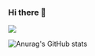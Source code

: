 ### Hi there 👋

<!--
**cjh8746/cjh8746** is a ✨ _special_ ✨ repository because its `README.md` (this file) appears on your GitHub profile.

Here are some ideas to get you started:

- 🔭 I’m currently working on ...
- 🌱 I’m currently learning ...
- 👯 I’m looking to collaborate on ...
- 🤔 I’m looking for help with ...
- 💬 Ask me about ...
- 📫 How to reach me: ...
- 😄 Pronouns: ...
- ⚡ Fun fact: ...
-->


<a href="[https://gabby-oval-183.notion.site/91d7e2e727a84575a8c3bdbb41cac0b1]" target="_blank"><img src="https://img.shields.io/badge/[Notion]-[#000000]?style=flat-square&logo=[Notion]&logoColor=white"/></a>






![Anurag's GitHub stats](https://github-readme-stats.vercel.app/api?username=cjh8746&show_icons=true&theme=radical)
